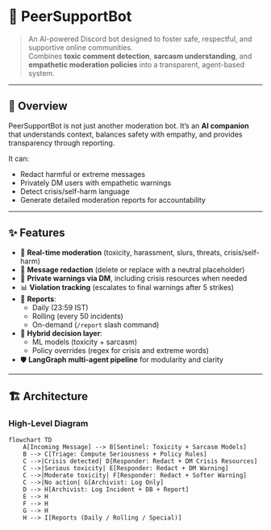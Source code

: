# 🤖 PeerSupportBot

> An AI-powered Discord bot designed to foster safe, respectful, and supportive online communities.  
> Combines **toxic comment detection**, **sarcasm understanding**, and **empathetic moderation policies** into a transparent, agent-based system.

---

## 📖 Overview

PeerSupportBot is not just another moderation bot. It’s an **AI companion** that understands context, balances safety with empathy, and provides transparency through reporting.  

It can:
- Redact harmful or extreme messages
- Privately DM users with empathetic warnings
- Detect crisis/self-harm language
- Generate detailed moderation reports for accountability

---

## ✨ Features

- 🔎 **Real-time moderation** (toxicity, harassment, slurs, threats, crisis/self-harm)  
- 📝 **Message redaction** (delete or replace with a neutral placeholder)  
- 📩 **Private warnings via DM**, including crisis resources when needed  
- 📊 **Violation tracking** (escalates to final warnings after 5 strikes)  
- 📅 **Reports**:  
  - Daily (23:59 IST)  
  - Rolling (every 50 incidents)  
  - On-demand (`/report` slash command)  
- 🧩 **Hybrid decision layer**:  
  - ML models (toxicity + sarcasm)  
  - Policy overrides (regex for crisis and extreme words)  
- 🛡️ **LangGraph multi-agent pipeline** for modularity and clarity  

---

## 🏗️ Architecture

### High-Level Diagram

```mermaid
flowchart TD
    A[Incoming Message] --> B[Sentinel: Toxicity + Sarcasm Models]
    B --> C[Triage: Compute Seriousness + Policy Rules]
    C -->|Crisis detected| D[Responder: Redact + DM Crisis Resources]
    C -->|Serious toxicity| E[Responder: Redact + DM Warning]
    C -->|Moderate toxicity| F[Responder: Redact + Softer Warning]
    C -->|No action| G[Archivist: Log Only]
    D --> H[Archivist: Log Incident + DB + Report]
    E --> H
    F --> H
    G --> H
    H --> I[Reports (Daily / Rolling / Special)]
